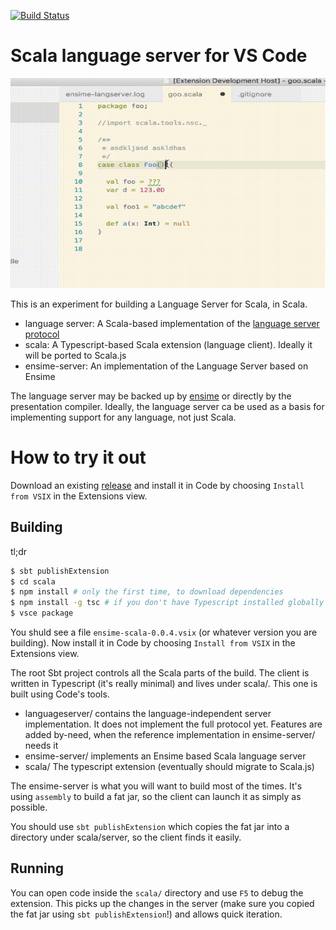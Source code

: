 [![Build Status](https://travis-ci.org/dragos/dragos-vscode-scala.svg?branch=master)](https://travis-ci.org/dragos/dragos-vscode-scala)

# Scala language server for VS Code

![demo](code.gif "Demo")


This is an experiment for building a Language Server for Scala, in Scala.

- language server: A Scala-based implementation of the [language server protocol](https://github.com/Microsoft/language-server-protocol/blob/master/protocol.md)
- scala: A Typescript-based Scala extension (language client). Ideally it will be ported to Scala.js
- ensime-server: An implementation of the Language Server based on Ensime

The language server may be backed up by [ensime](http://ensime.github.io/) or directly by the presentation compiler. Ideally, the language server ca be used as a basis for implementing support for any language, not just Scala.

# How to try it out

Download an existing [release](https://github.com/dragos/dragos-vscode-scala/releases) and install it in Code by choosing `Install from VSIX` in the Extensions view.

## Building

tl;dr

```bash
$ sbt publishExtension
$ cd scala
$ npm install # only the first time, to download dependencies
$ npm install -g tsc # if you don't have Typescript installed globally
$ vsce package
```

You shuld see a file `ensime-scala-0.0.4.vsix` (or whatever version you are building). Now install it in Code by choosing `Install from VSIX` in the Extensions view.


The root Sbt project controls all the Scala parts of the build. The client is written in Typescript (it's really minimal) and lives under scala/. This one is built using Code's tools.

- languageserver/ contains the language-independent server implementation. It does not implement the full protocol yet. Features are added by-need, when the reference implementation in ensime-server/ needs it
- ensime-server/ implements an Ensime based Scala language server
- scala/ The typescript extension (eventually should migrate to Scala.js)

The ensime-server is what you will want to build most of the times. It's using `assembly` to build a fat jar, so the client can launch it as simply as possible.

You should use `sbt publishExtension` which copies the fat jar into a directory under scala/server, so the client finds it easily.

## Running

You can open code inside the `scala/` directory and use `F5` to debug the extension. This picks up the changes in the server (make sure you copied the fat jar using `sbt publishExtension`!) and allows quick iteration.